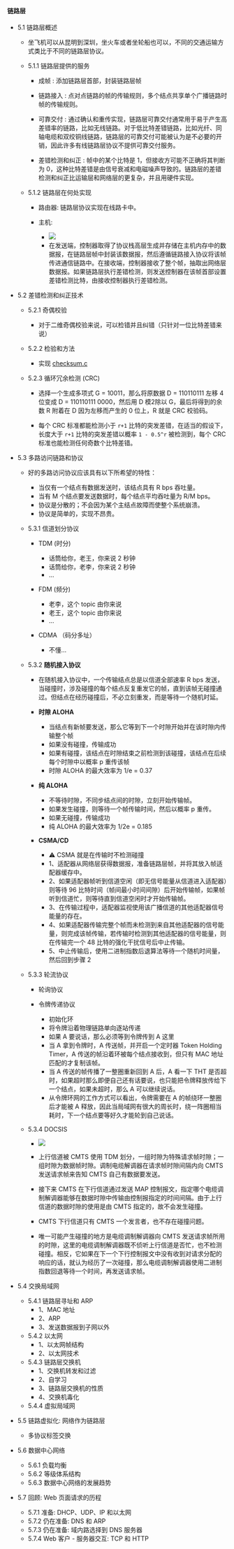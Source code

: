 #### 链路层
* 5.1 链路层概述

  * 坐飞机可以从昆明到深圳，坐火车或者坐轮船也可以，不同的交通运输方式类比于不同的链路层协议。
  
  * 5.1.1 链路层提供的服务
  
     * 成帧 : 添加链路层首部，封装链路层帧
     
     * 链路接入 : 点对点链路的帧的传输规则，多个结点共享单个广播链路时帧的传输规则。
     
     * 可靠交付 : 通过确认和重传实现，链路层可靠交付通常用于易于产生高差错率的链路，比如无线链路。对于低比特差错链路，比如光纤、同轴电缆和双绞铜线链路，链路层的可靠交付可能被认为是不必要的开销，因此许多有线链路层协议不提供可靠交付服务。
     
     * 差错检测和纠正 : 帧中的某个比特是 1，但接收方可能不正确将其判断为 0，这种比特差错是由信号衰减和电磁噪声导致的。链路层的差错检测和纠正比运输层和网络层的更复杂，并且用硬件实现。
     
  * 5.1.2 链路层在何处实现
  
     * 路由器: 链路层协议实现在线路卡中。
     
     * 主机:
       * ![](https://github.com/YangXiaoHei/Networking/blob/master/05%20链路层/images/link_layer_imp_position.png)
       * 在发送端，控制器取得了协议栈高层生成并存储在主机内存中的数据报，在链路层帧中封装该数据报，然后遵循链路接入协议将该帧传进通信链路中。在接收端，控制器接收了整个帧，抽取出网络层数据报。如果链路层执行差错检测，则发送控制器在该帧首部设置差错检测比特，由接收控制器执行差错检测。
       
* 5.2 差错检测和纠正技术

  * 5.2.1 奇偶校验
  
  	  * 对于二维奇偶校验来说，可以检错并且纠错（只针对一位比特差错来说）
  	 
  * 5.2.2 检验和方法
  
     * 实现 [checksum.c](https://github.com/YangXiaoHei/Networking/blob/master/05%20链路层/progs/checksum.c)
  
  * 5.2.3 循环冗余检测 (CRC)
  
     * 选择一个生成多项式 G = 10011，那么将原数据 D = 110110111 左移 4 位变成 D = 110110111 0000，然后用 D 模2除以 G，最后将得到的余数 R 附着在 D 因为左移而产生的 0 位上，R 就是 CRC 校验码。
     
     * 每个 CRC 标准都能检测小于 `r+1` 比特的突发差错，在适当的假设下，长度大于 `r+1` 比特的突发差错以概率 `1 - 0.5^r` 被检测到，每个 CRC 标准也能检测任何奇数个比特差错。
  
* 5.3 多路访问链路和协议
  * 好的多路访问协议应该具有以下所希望的特性：
     * 当仅有一个结点有数据发送时，该结点具有 R bps 吞吐量。
     * 当有 M 个结点要发送数据时，每个结点平均吞吐量为 R/M bps。
     * 协议是分散的；不会因为某个主结点故障而使整个系统崩溃。
     * 协议是简单的，实现不昂贵。 
     
  * 5.3.1 信道划分协议
     * TDM (时分)
       *  话筒给你，老王，你来说 2 秒钟
       *  话筒给你，老李，你来说 2 秒钟
       *  ...
       
     * FDM (频分)
       *  老李，这个 topic 由你来说
       *  老王，这个 topic 由你来说
       *  ...
       
     * CDMA （码分多址）
       * 不懂...
  
  * 5.3.2 **随机接入协议**
     * 在随机接入协议中，一个传输结点总是以信道全部速率 R bps 发送，当碰撞时，涉及碰撞的每个结点反复重发它的帧，直到该帧无碰撞通过。但结点在经历碰撞后，不必立刻重发，而是等待一个随机时延。
     
     * **时隙 ALOHA**
        * 当结点有新帧要发送，那么它等到下一个时隙开始并在该时隙内传输整个帧
        * 如果没有碰撞，传输成功
        * 如果有碰撞，该结点在时隙结束之前检测到该碰撞，该结点在后续每个时隙中以概率 p 重传该帧
        * 时隙 ALOHA 的最大效率为 1/e = 0.37
       
     * **纯 ALOHA**
       * 不等待时隙，不同步结点间的时隙，立刻开始传输帧。
       * 如果发生碰撞，则等待一个帧传输时间，然后以概率 p 重传。
       * 如果无碰撞，传输成功
       * 纯 ALOHA 的最大效率为 1/2e = 0.185
       
     * **CSMA/CD**
       * ⚠️ CSMA 就是在传输时不检测碰撞
       * 1、适配器从网络层获得数据报，准备链路层帧，并将其放入帧适配器缓存中。
       * 2、如果适配器帧听到信道空闲（即无信号能量从信道进入适配器）则等待 96 比特时间（帧间最小时间间隙）后开始传输帧，如果帧听到信道忙，则等待直到信道空闲时才开始传输帧。
       * 3、在传输过程中，适配器监视使用该广播信道的其他适配器信号能量的存在。
       * 4、如果适配器传输完整个帧而未检测到来自其他适配器的信号能量，则完成该帧传输，若传输时检测到其他适配器的信号能量，则在传输完一个 48 比特的强化干扰信号后中止传输。
       * 5、中止传输后，使用二进制指数后退算法等待一个随机时间量，然后回到步骤 2
  
  * 5.3.3 轮流协议
     * 轮询协议
     
     * 令牌传递协议
        * 初始化环
        * 将令牌沿着物理链路单向逐站传递
        * 如果 A 要说话，那么必须等到令牌传到 A 这里
        * 当 A 拿到令牌时，A 传送帧，并开启一个定时器 Token Holding Timer，A 传送的帧沿着环被每个结点接收到，但只有 MAC 地址匹配的才复制该帧。
        * 当 A 传送的帧传播了一整圈重新回到 A 后，A 看一下 THT 是否超时，如果超时那么即便自己还有话要说，也只能把令牌释放传给下一个结点，如果未超时，那么 A 可以继续说话。
        * 从令牌环网的工作方式可以看出，令牌需要在 A 的帧绕环一整圈后才能被 A 释放，因此当局域网有很大的周长时，绕一阵圈相当耗时，下一个结点要等好久才能轮到自己说话。
  
  * 5.3.4 DOCSIS
     * ![](https://github.com/YangXiaoHei/Networking/blob/master/05%20链路层/images/DOCSIS.png)
     
     * 上行信道被 CMTS 使用 TDM 划分，一组时隙为特殊请求帧时隙；一组时隙为数据帧时隙。调制电缆解调器在请求帧时隙间隔内向 CMTS 发送请求帧来告知 CMTS 自己有数据要发送。
     
     * 接下来 CMTS 在下行信道通过发送 MAP 控制报文，指定哪个电缆调制解调器能够在数据时隙中传输由控制报指定的时间间隔。由于上行信道的数据时隙的使用是由 CMTS 指定的，故不会发生碰撞。
     
     * CMTS 下行信道只有 CMTS 一个发言者，也不存在碰撞问题。
     
     * 唯一可能产生碰撞的地方是电缆调制解调器向 CMTS 发送请求帧所用的时隙，这里的电缆调制解调器既不侦听上行信道是否忙，也不检测碰撞。相反，它如果在下一个下行控制报文中没有收到对请求分配的响应的话，就认为经历了一次碰撞，那么电缆调制解调器使用二进制指数回退等待一个时间，再发送请求帧。 
  
* 5.4 交换局域网
  * 5.4.1 链路层寻址和 ARP
     * 1、MAC 地址
     * 2、ARP
     * 3、发送数据报到子网以外
  * 5.4.2 以太网
     * 1、以太网帧结构
     * 2、以太网技术 
  * 5.4.3 链路层交换机
     * 1、交换机转发和过滤
     * 2、自学习
     * 3、链路层交换机的性质
     * 4、交换机毒化
  * 5.4.4 虚拟局域网
* 5.5 链路虚拟化: 网络作为链路层
  * 多协议标签交换
* 5.6 数据中心网络
  * 5.6.1 负载均衡
  * 5.6.2 等级体系结构
  * 5.6.3 数据中心网络的发展趋势
* 5.7 回顾: Web 页面请求的历程
  * 5.7.1 准备: DHCP、UDP、IP 和以太网
  * 5.7.2 仍在准备: DNS 和 ARP
  * 5.7.3 仍在准备: 域内路选择到 DNS 服务器
  * 5.7.4 Web 客户 - 服务器交互: TCP 和 HTTP

